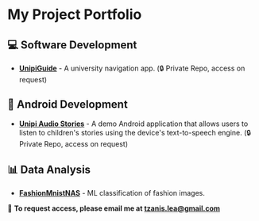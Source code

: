 # My Project Portfolio

## 💻 Software Development
- **[UnipiGuide](https://github.com/Tzanis97/UnipiGuide.git)** - A university navigation app. (🔒 Private Repo, access on request)
  
## 📱 Android Development
- **[Unipi Audio Stories](https://github.com/Tzanis97/UnipiAudioStories.git)** - A demo Android application that allows users to listen to children's stories using the device's text-to-speech engine. (🔒 Private Repo, access on request)

## 📊 Data Analysis
- **[FashionMnistNAS](https://github.com/Tzanis97/fashionMnistNAS.git)** - ML classification of fashion images. 

🔗 **To request access, please email me at tzanis.lea@gmail.com**
